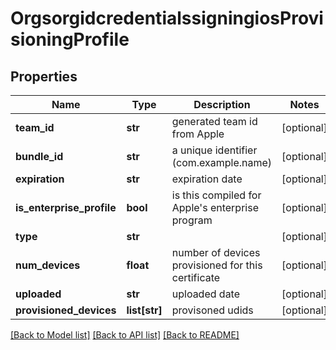 # OrgsorgidcredentialssigningiosProvisioningProfile

## Properties
Name | Type | Description | Notes
------------ | ------------- | ------------- | -------------
**team_id** | **str** | generated team id from Apple | [optional] 
**bundle_id** | **str** | a unique identifier (com.example.name) | [optional] 
**expiration** | **str** | expiration date | [optional] 
**is_enterprise_profile** | **bool** | is this compiled for Apple&#39;s enterprise program | [optional] 
**type** | **str** |  | [optional] 
**num_devices** | **float** | number of devices provisioned for this certificate | [optional] 
**uploaded** | **str** | uploaded date | [optional] 
**provisioned_devices** | **list[str]** | provisoned udids | [optional] 

[[Back to Model list]](../README.md#documentation-for-models) [[Back to API list]](../README.md#documentation-for-api-endpoints) [[Back to README]](../README.md)


